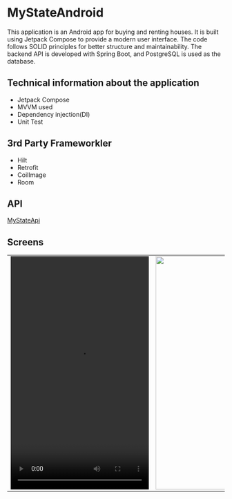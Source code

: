 # MyStateAndroid

This application is an Android app for buying and renting houses. It is built using Jetpack Compose to provide a modern user interface. The code follows SOLID principles for better structure and maintainability. The backend API is developed with Spring Boot, and PostgreSQL is used as the database.

## Technical information about the application
<ul>
  <li>Jetpack Compose</li>
  <li>MVVM used</li>
  <li>Dependency injection(DI)</li>
  <li>Unit Test</li>
</ul>  

## 3rd Party Frameworkler
<ul>
  <li>Hilt</li>
  <li>Retrofit</li>
  <li>CoilImage</li>
  <li>Room</li>
</li>
</ul>  

## API
<p><a href="https://github.com/engingulek/MyStateApi">MyStateApi</a></p>




## Screens
 <table style"float:right;">
 <tr>
   <td> <video width="320" height="540" src = "https://github.com/user-attachments/assets/3000db93-cb86-40fa-b306-f3b0474af3ed"> </td>
   <td>  <image width="320" height="540" src = "https://github.com/user-attachments/assets/cecbccaf-61d6-4b28-8deb-edb677aac83c">   </td>
   <td>  <image width="320" height="540" src = "https://github.com/user-attachments/assets/5eefcfa8-ae5b-4c41-8c5f-23afb2dbae82">   </td>

 </tr>

 </table>
